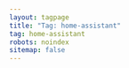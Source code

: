 ```yaml
---
layout: tagpage
title: "Tag: home-assistant"
tag: home-assistant
robots: noindex
sitemap: false
---
```

